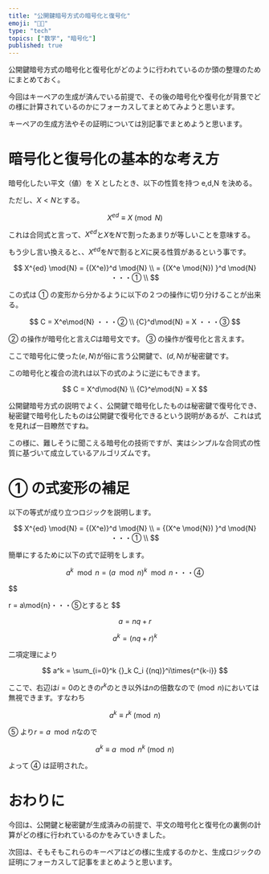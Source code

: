 ```yaml
---
title: "公開鍵暗号方式の暗号化と復号化"
emoji: "👨‍💻"
type: "tech"
topics: ["数学", "暗号化"]
published: true
---
```


公開鍵暗号方式の暗号化と復号化がどのように行われているのか頭の整理のためにまとめておく。

今回はキーペアの生成が済んでいる前提で、その後の暗号化や復号化が背景でどの様に計算されているのかにフォーカスしてまとめてみようと思います。

キーペアの生成方法やその証明については別記事でまとめようと思います。

# 暗号化と復号化の基本的な考え方

暗号化したい平文（値）を X としたとき、以下の性質を持つ e,d,N を決める。

ただし、$X < N$とする。

$$
X^{ed} \equiv X \pmod{N}
$$

これは合同式と言って、$X^{ed}$と$X$を$N$で割ったあまりが等しいことを意味する。

もう少し言い換えると、、$X^{ed}$を$N$で割ると$X$に戻る性質があるという事です。

$$
X^{ed} \mod{N} = {(X^e)}^d \mod{N} \\
= {(X^e \mod{N}) }^d \mod{N} ・・・① \\
$$

この式は ① の変形から分かるように以下の２つの操作に切り分けることが出来る。

$$
C = X^e\mod{N} ・・・② \\
{C}^d\mod{N} = X ・・・③
$$

② の操作が暗号化と言え$C$は暗号文です。
③ の操作が復号化と言えます。

ここで暗号化に使った$(e, N)$が俗に言う公開鍵で、$(d, N)$が秘密鍵です。

この暗号化と複合の流れは以下の式のように逆にもできます。

$$
C = X^d\mod{N}  \\
{C}^e\mod{N} = X
$$

公開鍵暗号方式の説明でよく、公開鍵で暗号化したものは秘密鍵で復号化でき、秘密鍵で暗号化したものは公開鍵で復号化できるという説明があるが、これは式を見れば一目瞭然ですね。

この様に、難しそうに聞こえる暗号化の技術ですが、実はシンプルな合同式の性質に基づいて成立しているアルゴリズムです。

# ① の式変形の補足

以下の等式が成り立つロジックを説明します。

$$
X^{ed} \mod{N} = {(X^e)}^d \mod{N} \\
= {(X^e \mod{N}) }^d \mod{N} ・・・① \\
$$

簡単にするために以下の式で証明をします。

$$
a^k \mod{n} = (a \mod{n})^k \mod{n}・・・④
$$

$$

r = a\mod{n}・・・⑤とすると
$$

$$
a = nq+r
$$

$$
a^k = {(nq+r)}^k
$$

二項定理により

$$
a^k = \sum_{i=0}^k {}_k C_i {(nq)}^i\times{r^{k-i}}
$$

ここで、右辺は$i=0$のときの$r^k$のとき以外は$n$の倍数なので$\pmod{n}$においては無視できます。すなわち

$$
a^k \equiv r^k \pmod{n}
$$

⑤ より$r = a\mod{n}$なので

$$
a^k \equiv {a\mod{n}}^k \pmod{n}
$$

よって ④ は証明された。

# おわりに

今回は、公開鍵と秘密鍵が生成済みの前提で、平文の暗号化と復号化の裏側の計算がどの様に行われているのかをみていきました。

次回は、そもそもこれらのキーペアはどの様に生成するのかと、生成ロジックの証明にフォーカスして記事をまとめようと思います。

